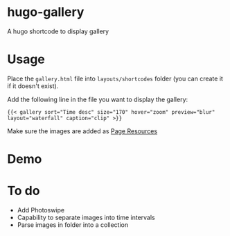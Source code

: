 # hugo-gallery
A hugo shortcode to display gallery


# Usage

Place the `gallery.html` file into `layouts/shortcodes` folder (you can create it if it doesn't exist).

Add the following line in the file you want to display the gallery:
```
{{< gallery sort="Time desc" size="170" hover="zoom" preview="blur" layout="waterfall" caption="clip" >}}
```

Make sure the images are added as [Page Resources](https://gohugo.io/content-management/page-resources/)

# Demo


# To do
- Add Photoswipe
- Capability to separate images into time intervals
- Parse images in folder into a collection
